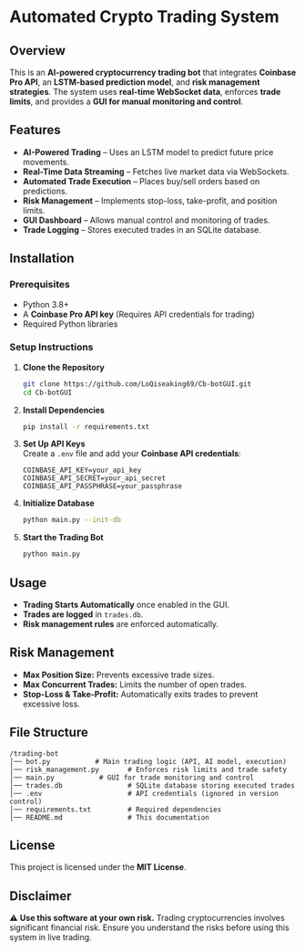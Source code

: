 # Automated Crypto Trading System

## Overview
This is an **AI-powered cryptocurrency trading bot** that integrates **Coinbase Pro API**, an **LSTM-based prediction model**, and **risk management strategies**. The system uses **real-time WebSocket data**, enforces **trade limits**, and provides a **GUI for manual monitoring and control**.

## Features
- **AI-Powered Trading** – Uses an LSTM model to predict future price movements.
- **Real-Time Data Streaming** – Fetches live market data via WebSockets.
- **Automated Trade Execution** – Places buy/sell orders based on predictions.
- **Risk Management** – Implements stop-loss, take-profit, and position limits.
- **GUI Dashboard** – Allows manual control and monitoring of trades.
- **Trade Logging** – Stores executed trades in an SQLite database.

## Installation

### Prerequisites
- Python 3.8+
- A **Coinbase Pro API key** (Requires API credentials for trading)
- Required Python libraries

### Setup Instructions

1. **Clone the Repository**
   ```bash
   git clone https://github.com/LoQiseaking69/Cb-botGUI.git
   cd Cb-botGUI
   ```

2. **Install Dependencies**
   ```bash
   pip install -r requirements.txt
   ```

3. **Set Up API Keys**  
   Create a `.env` file and add your **Coinbase API credentials**:
   ```plaintext
   COINBASE_API_KEY=your_api_key
   COINBASE_API_SECRET=your_api_secret
   COINBASE_API_PASSPHRASE=your_passphrase
   ```

4. **Initialize Database**  
   ```bash
   python main.py --init-db
   ```

5. **Start the Trading Bot**  
   ```bash
   python main.py
   ```

## Usage

- **Trading Starts Automatically** once enabled in the GUI.
- **Trades are logged** in `trades.db`.
- **Risk management rules** are enforced automatically.

## Risk Management
- **Max Position Size:** Prevents excessive trade sizes.
- **Max Concurrent Trades:** Limits the number of open trades.
- **Stop-Loss & Take-Profit:** Automatically exits trades to prevent excessive loss.

## File Structure

```
/trading-bot
│── bot.py           # Main trading logic (API, AI model, execution)
│── risk_management.py       # Enforces risk limits and trade safety
│── main.py           # GUI for trade monitoring and control
│── trades.db                # SQLite database storing executed trades
│── .env                     # API credentials (ignored in version control)
│── requirements.txt         # Required dependencies
│── README.md                # This documentation
```

## License
This project is licensed under the **MIT License**.

## Disclaimer
⚠ **Use this software at your own risk.** Trading cryptocurrencies involves significant financial risk. Ensure you understand the risks before using this system in live trading.

